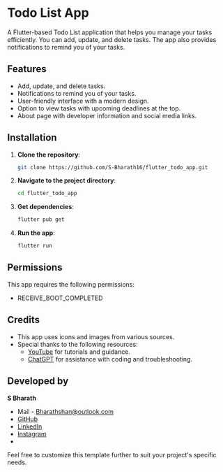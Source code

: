 # Todo List App

A Flutter-based Todo List application that helps you manage your tasks efficiently. You can add, update, and delete tasks. The app also provides notifications to remind you of your tasks.

## Features

- Add, update, and delete tasks.
- Notifications to remind you of your tasks.
- User-friendly interface with a modern design.
- Option to view tasks with upcoming deadlines at the top.
- About page with developer information and social media links.

## Installation

1. **Clone the repository**:
   ```sh
   git clone https://github.com/S-Bharath16/flutter_todo_app.git
   ```
2. **Navigate to the project directory**:
   ```sh
   cd flutter_todo_app
   ```
3. **Get dependencies**:
   ```sh
   flutter pub get
   ```
4. **Run the app**:
   ```sh
   flutter run
   ```

## Permissions

This app requires the following permissions:
- RECEIVE_BOOT_COMPLETED

## Credits

- This app uses icons and images from various sources.
- Special thanks to the following resources:
  - [YouTube](https://www.youtube.com/watch?v=K4P5DZ9TRns&t=4s) for tutorials and guidance.
  - [ChatGPT](https://www.openai.com/chatgpt) for assistance with coding and troubleshooting.

## Developed by

**S Bharath**
- Mail - Bharathshan@outlook.com
- [GitHub](https://github.com/S-Bharath16)
- [LinkedIn](https://www.linkedin.com/in/bharathssss/)
- [Instagram](https://www.instagram.com/bharath_.16._/)
- 
Feel free to customize this template further to suit your project's specific needs.
